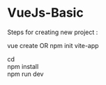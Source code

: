  # VueJs-Basic

Steps for creating new project : 

vue create <Project Name> OR
npm init vite-app <Project Name> <br>

cd <Project Name> <br>
npm install <br>
npm run dev

